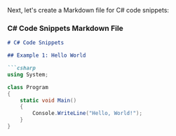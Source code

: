 
Next, let's create a Markdown file for C# code snippets:

### C# Code Snippets Markdown File

```markdown
# C# Code Snippets

## Example 1: Hello World

```csharp
using System;

class Program
{
    static void Main()
    {
        Console.WriteLine("Hello, World!");
    }
}
```
